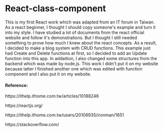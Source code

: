 # React-class-component

This is my first React work which was adapted from an IT forum in Taiwan. As a react beginner, I thought I should copy someone's example and turn it into my style. I have studied a lot of documents from the react official website and follow it's demonstrations. But I thought I still needed something to prove how much I knew about the react concepts. As a result, I decided to make a blog system with CRUD functions. This example just had Create and Delete functions at first, so I decided to add an Update function into this app. In addaition, I also changed some structures from the backend which was made by node.js. This work I didn't put it on my website because latter I finished another one which was edited with function component and I also put it on my website.
<h4>Reference:</h4>
<p>https://ithelp.ithome.com.tw/articles/10188246<p/>
<p>https://reactjs.org/</P>
<p>https://ithelp.ithome.com.tw/users/20106935/ironman/1651</P>
<p>https://stackoverflow.com/</p>
